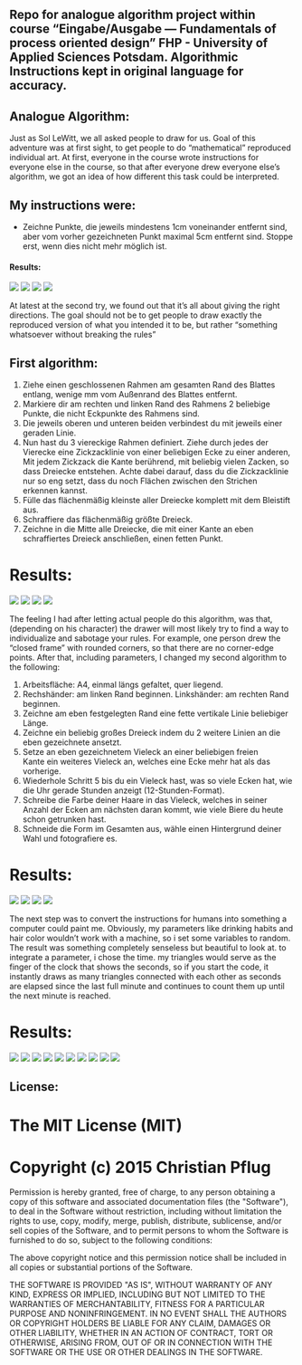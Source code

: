 ## Repo for analogue algorithm project within course “Eingabe/Ausgabe — Fundamentals of process oriented design” FHP - University of Applied Sciences Potsdam. Algorithmic Instructions kept in original language for accuracy.

## Analogue Algorithm:

Just as Sol LeWitt, we all asked people to draw for us. Goal of this adventure was at first sight, to get people to do “mathematical” reproduced individual art.
At first, everyone in the course wrote instructions for everyone else in the course, so that after everyone drew everyone else’s algorithm, we got an idea of how different this task could be interpreted.

## My instructions were:

- Zeichne Punkte, die jeweils mindestens 1cm voneinander entfernt sind, aber vom vorher gezeichneten Punkt maximal 5cm entfernt sind. Stoppe erst, wenn dies nicht mehr möglich ist.

#### Results:
![](pic/1-1-1.jpg)
![](pic/1-1-2.jpg)
![](pic/1-1-3.jpg)
![](pic/1-1-4.jpg)

At latest at the second try, we found out that it’s all about giving the right directions. The goal should not be to get people to draw exactly the reproduced version of what you intended it to be, but rather “something  whatsoever without breaking the rules”

## First algorithm:

1. Ziehe einen geschlossenen Rahmen am gesamten Rand des Blattes entlang, wenige mm vom Außenrand des Blattes entfernt.
2. Markiere dir am rechten und linken Rand des Rahmens 2 beliebige Punkte, die nicht Eckpunkte des Rahmens sind.
3. Die jeweils oberen und unteren beiden verbindest du mit jeweils einer geraden Linie.
4. Nun hast du 3 viereckige Rahmen definiert. Ziehe durch jedes der Vierecke eine Zickzacklinie von einer beliebigen Ecke zu einer anderen, Mit jedem Zickzack die Kante berührend, mit beliebig vielen Zacken, so dass Dreiecke entstehen. Achte dabei darauf, dass du die Zickzacklinie nur so eng setzt, dass du noch Flächen zwischen den Strichen erkennen kannst.
5. Fülle das flächenmäßig kleinste aller Dreiecke komplett mit dem Bleistift aus.
6. Schraffiere das flächenmäßig größte Dreieck.
7. Zeichne in die Mitte alle Dreiecke, die mit einer Kante an eben schraffiertes Dreieck anschließen, einen fetten Punkt.

# Results:
![](pic/1-2-1.jpg)
![](pic/1-2-2.jpg)
![](pic/1-2-3.jpg)
![](pic/1-2-4.jpg)

The feeling I had after letting actual people do this algorithm, was that, (depending on his character) the drawer will most likely try to find a way to individualize and sabotage your rules. For example, one person drew the “closed frame” with rounded corners, so that there are no corner-edge points.
After that, including parameters, I changed my second algorithm to the following:

1. Arbeitsfläche: A4, einmal längs gefaltet, quer liegend.
2. Rechshänder: am linken Rand beginnen. Linkshänder: am rechten Rand beginnen.
3. Zeichne am eben festgelegten Rand eine fette vertikale Linie beliebiger Länge.
4. Zeichne ein beliebig großes Dreieck indem du 2 weitere Linien an die eben gezeichnete ansetzt.
5. Setze an eben gezeichnetem Vieleck an einer beliebigen freien Kante ein weiteres Vieleck an, welches eine Ecke mehr hat als das vorherige.
6. Wiederhole Schritt 5 bis du ein Vieleck hast, was so viele Ecken hat, wie die Uhr gerade Stunden anzeigt (12-Stunden-Format).
7. Schreibe die Farbe deiner Haare in das Vieleck, welches in seiner Anzahl der Ecken am nächsten daran kommt, wie viele Biere du heute schon getrunken hast.
8. Schneide die Form im Gesamten aus, wähle einen Hintergrund deiner Wahl und fotografiere es.

# Results:
![](pic/1-3-1.jpg)
![](pic/1-3-2.jpg)
![](pic/1-3-3.jpg)
![](pic/1-3-4.jpg)

The next step was to convert the instructions for humans into something a computer could paint me.
Obviously, my parameters like drinking habits and hair color wouldn’t work with a machine, so i set some variables to random. The result was something completely senseless but beautiful to look at.
to integrate a parameter, i chose the time. my triangles would serve as the finger of the clock that shows the seconds, so if you start the code, it instantly draws as many triangles connected with each other as seconds are elapsed since the last full minute and continues to count them up until the next minute is reached.

# Results:
![](pic/1-4-0001.png)
![](pic/1-4-0017.png)
![](pic/1-4-0075.png)
![](pic/1-4-0169.png)
![](pic/1-4-0256.png)
![](pic/1-4-0313.png)
![](pic/1-4-0420.png)
![](pic/1-4-0631.png)
![](pic/1-4-1022.png)
![](pic/1-4-1458.png)


## License:

# The MIT License (MIT)

# Copyright (c) 2015 Christian Pflug

Permission is hereby granted, free of charge, to any person obtaining a copy
of this software and associated documentation files (the "Software"), to deal
in the Software without restriction, including without limitation the rights
to use, copy, modify, merge, publish, distribute, sublicense, and/or sell
copies of the Software, and to permit persons to whom the Software is
furnished to do so, subject to the following conditions:

The above copyright notice and this permission notice shall be included in all
copies or substantial portions of the Software.

THE SOFTWARE IS PROVIDED "AS IS", WITHOUT WARRANTY OF ANY KIND, EXPRESS OR
IMPLIED, INCLUDING BUT NOT LIMITED TO THE WARRANTIES OF MERCHANTABILITY,
FITNESS FOR A PARTICULAR PURPOSE AND NONINFRINGEMENT. IN NO EVENT SHALL THE
AUTHORS OR COPYRIGHT HOLDERS BE LIABLE FOR ANY CLAIM, DAMAGES OR OTHER
LIABILITY, WHETHER IN AN ACTION OF CONTRACT, TORT OR OTHERWISE, ARISING FROM,
OUT OF OR IN CONNECTION WITH THE SOFTWARE OR THE USE OR OTHER DEALINGS IN THE
SOFTWARE.
